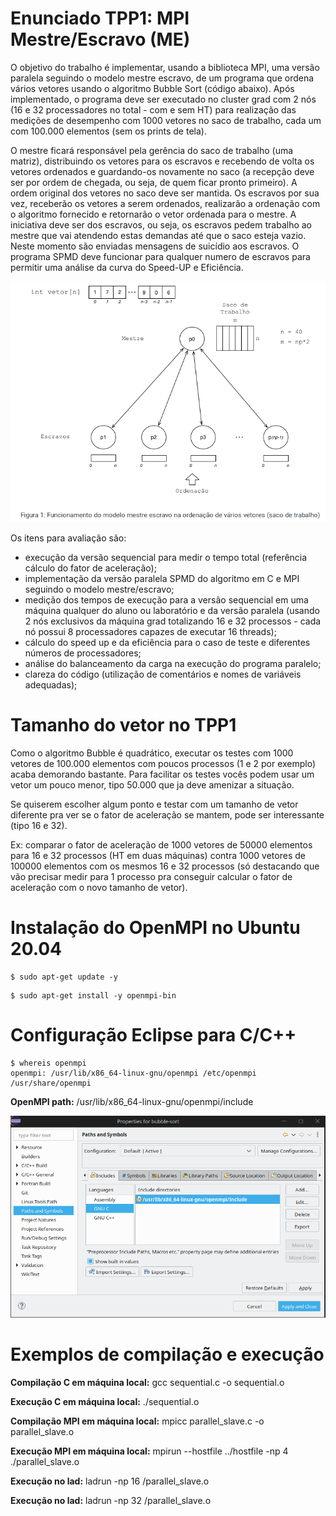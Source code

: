 # Enunciado TPP1: MPI Mestre/Escravo (ME)

O objetivo do trabalho é implementar, usando a biblioteca MPI, uma versão paralela seguindo o modelo mestre escravo, de um programa que ordena vários vetores usando o algoritmo Bubble Sort (código abaixo). Após implementado, o programa deve ser executado no cluster grad com 2 nós (16 e 32 processadores no total - com e sem HT) para realização das medições de desempenho com 1000 vetores no saco de trabalho, cada um com 100.000 elementos (sem os prints de tela).

O mestre ficará responsável pela gerência do saco de trabalho (uma matriz), distribuindo os vetores para os escravos e recebendo de volta os vetores ordenados e guardando-os novamente no saco (a recepção deve ser por ordem de chegada, ou seja, de quem ficar pronto primeiro). A ordem original dos vetores no saco deve ser mantida. Os escravos por sua vez, receberão os vetores a serem ordenados, realizarão a ordenação com o algoritmo fornecido e retornarão o vetor ordenada para o mestre. A iniciativa deve ser dos escravos, ou seja, os escravos pedem trabalho ao mestre que vai atendendo estas demandas até que o saco esteja vazio. Neste momento são enviadas mensagens de suicídio aos escravos. O programa SPMD deve funcionar para qualquer numero de escravos para permitir uma análise da curva do Speed-UP e Eficiência.

![diagram](images/MS.gif?raw=true "Funcionamento do modelo mestre escravo na ordenação de vários vetores (saco de trabalho)")

Os itens para avaliação são:

* execução da versão sequencial para medir o tempo total (referência cálculo do fator de aceleração);
* implementação da versão paralela SPMD do algoritmo em C e MPI seguindo o modelo mestre/escravo;
* medição dos tempos de execução para a versão sequencial em uma máquina qualquer do aluno ou laboratório e da versão paralela (usando 2 nós exclusivos da máquina grad totalizando 16 e 32 processos - cada nó possui 8 processadores capazes de executar 16 threads);
* cálculo do speed up e da eficiência para o caso de teste e diferentes números de processadores;
* análise do balanceamento da carga na execução do programa paralelo;
* clareza do código (utilização de comentários e nomes de variáveis adequadas);


# Tamanho do vetor no TPP1

Como o algoritmo Bubble é quadrático, executar os testes com 1000 vetores de 100.000 elementos com poucos processos (1 e 2 por exemplo) acaba demorando bastante. Para facilitar os testes vocês podem usar um vetor um pouco menor, tipo 50.000 que ja deve amenizar a situação. 

Se quiserem escolher algum ponto e testar com um tamanho de vetor diferente pra ver se o fator de aceleração se mantem, pode ser interessante (tipo 16 e 32).

Ex: comparar o fator de aceleração de 1000 vetores de 50000 elementos para 16 e 32 processos (HT em duas máquinas) contra 1000 vetores de 100000 elementos com os mesmos 16 e 32 processos (só destacando que vão precisar medir para 1 processo pra conseguir calcular o fator de aceleração com o novo tamanho de vetor). 

# Instalação do OpenMPI no Ubuntu 20.04

```
$ sudo apt-get update -y
```

```
$ sudo apt-get install -y openmpi-bin
```

# Configuração Eclipse para C/C++

```
$ whereis openmpi
openmpi: /usr/lib/x86_64-linux-gnu/openmpi /etc/openmpi /usr/share/openmpi
```

**OpenMPI path:** /usr/lib/x86_64-linux-gnu/openmpi/include

![diagram](images/PathsAndSymbols.png?raw=true "Caminho para configurar o build do MPI no Eclipse")


# Exemplos de compilação e execução

**Compilação C em máquina local:** gcc sequential.c -o sequential.o

**Execução C em máquina local:** ./sequential.o

**Compilação MPI em máquina local:** mpicc parallel_slave.c -o parallel_slave.o

**Execução MPI em máquina local:** mpirun --hostfile ../hostfile -np 4 ./parallel_slave.o

**Execução no lad:** ladrun -np 16 /parallel_slave.o

**Execução no lad:** ladrun -np 32 /parallel_slave.o


